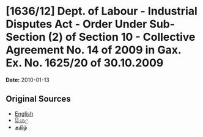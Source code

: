 # [1636/12] Dept. of Labour - Industrial Disputes Act - Order Under Sub-Section (2) of Section 10 - Collective Agreement No. 14 of 2009 in Gax. Ex. No. 1625/20 of 30.10.2009

**Date:** 2010-01-13

## Original Sources

- [English](https://documents.gov.lk/view/extra-gazettes/2010/1/1636-12_E.pdf)
- [සිංහල](https://documents.gov.lk/view/extra-gazettes/2010/1/1636-12_S.pdf)
- [தமிழ்](https://documents.gov.lk/view/extra-gazettes/2010/1/1636-12_T.pdf)

